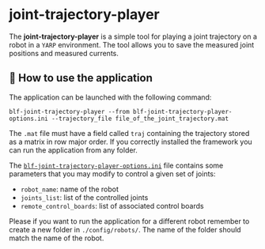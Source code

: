 # joint-trajectory-player

The **joint-trajectory-player** is a simple tool for playing a joint trajectory on a robot in a `YARP` environment. The tool allows you to save the measured joint positions and measured currents.

## :running: How to use the application
The application can be launched with the following command:
```
blf-joint-trajectory-player --from blf-joint-trajectory-player-options.ini --trajectory_file file_of_the_joint_trajectory.mat
```
The `.mat` file must have a field called `traj` containing the trajectory stored as a matrix in row major order.
If you correctly installed the framework you can run the application from any folder.

The [`blf-joint-trajectory-player-options.ini`](./config/robots/iCubGazeboV3/blf-joint-trajectory-player-options.ini) file contains some parameters that you may modify to control a given set of joints:
- `robot_name`: name of the robot
- `joints_list`: list of the controlled joints
- `remote_control_boards`: list of associated control boards

Please if you want to run the application for a different robot remember to create a new folder in `./config/robots/`. The name of the folder should match the name of the robot.
